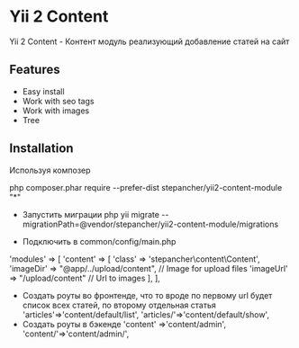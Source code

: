 Yii 2 Content
=========

Yii 2 Content - Контент модуль реализующий добавление статей на сайт

## Features

* Easy install
* Work with seo tags
* Work with images
* Tree

## Installation

Используя композер

php composer.phar require --prefer-dist stepancher/yii2-content-module "*"

* Запустить миграции
        php yii migrate --migrationPath=@vendor/stepancher/yii2-content-module/migrations

*  Подключить в common/config/main.php

'modules' => [
          'content' => [
              'class' => 'stepancher\content\Content',
              'imageDir' => "@app/../upload/content", // Image for upload files
              'imageUrl' => "/upload/content" // Url to images
          ],
      ],



* Создать роуты во фронтенде, что то вроде по первому url будет список всех статей, по второму отдельная статья
    'articles'=>'content/default/list',
    'articles/<url>'=>'content/default/show',
* Создать роуты в бэкенде
    'content' =>'content/admin',
    'content/<slug>'=>'content/admin/<slug>',

 